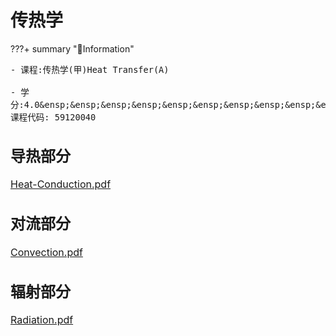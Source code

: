 # 传热学
<script src="https://polyfill.io/v3/polyfill.min.js?features=es6"></script>
<script src="https://cdn.jsdelivr.net/npm/mathjax@3/es5/tex-chtml.js"></script>
???+ summary "🌇Information"
    <font size =3.5>
    
    - 课程:传热学(甲)Heat Transfer(A)
    
    - 学分:4.0&ensp;&ensp;&ensp;&ensp;&ensp;&ensp;&ensp;&ensp;&ensp;&ensp;&ensp;&ensp;&ensp;&ensp;&ensp;&ensp;&ensp;&ensp;&ensp;&ensp;&ensp;&ensp;&ensp;&ensp;&ensp;&ensp;课程代码: 59120040

<B>导热部分</B>
---

[Heat-Conduction.pdf](https://czy1101kksk.github.io/energy/pdf/heat-conduction.pdf)

<B>对流部分</B>
---

[Convection.pdf](https://czy1101kksk.github.io/energy/pdf/convection.pdf)

<B>辐射部分</B>
---

[Radiation.pdf](https://czy1101kksk.github.io/energy/pdf/radiation.pdf)